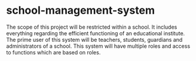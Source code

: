 school-management-system
========================
The scope of this project will be restricted within a school. It includes everything regarding the efficient functioning of an educational institute. The prime user of this system will be teachers, students, guardians and administrators of a school. This system will have multiple roles and access to functions which are based on roles. 
